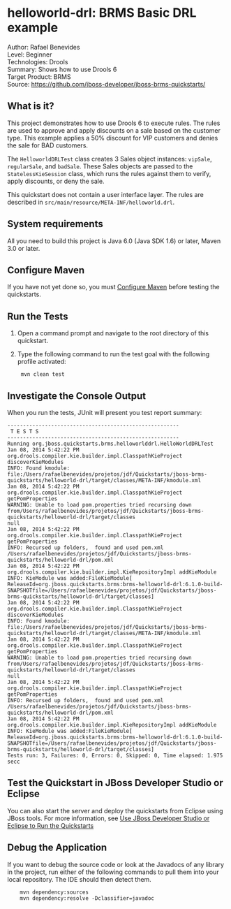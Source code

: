 helloworld-drl: BRMS Basic DRL example
======================================
Author: Rafael Benevides  
Level: Beginner  
Technologies: Drools  
Summary: Shows how to use Drools 6  
Target Product: BRMS  
Source: <https://github.com/jboss-developer/jboss-brms-quickstarts/>  

What is it?
-----------

This project demonstrates how to use Drools 6 to execute rules. The rules are used to approve and apply discounts on a sale based on the customer type. This example applies a 50% discount for VIP customers and denies the sale for BAD customers.

The `HelloworldDRLTest` class creates 3 Sales object instances: `vipSale`, `regularSale`, and `badSale`. These Sales objects are passed to the `StatelessKieSession` class, which runs the rules against them to verify, apply discounts, or deny the sale.

This quickstart does not contain a user interface layer. The rules are described in `src/main/resource/META-INF/helloworld.drl`.


System requirements
-------------------

All you need to build this project is Java 6.0 (Java SDK 1.6) or later, Maven 3.0 or later.


Configure Maven
---------------

If you have not yet done so, you must [Configure Maven](https://github.com/jboss-developer/jboss-developer-shared-resources/blob/master/guides/CONFIGURE_MAVEN.md#configure-maven-to-build-and-deploy-the-quickstarts) before testing the quickstarts.


Run the Tests 
-------------

1. Open a command prompt and navigate to the root directory of this quickstart.
2. Type the following command to run the test goal with the following profile activated:

        mvn clean test


Investigate the Console Output
----------------------------

When you run the tests, JUnit will present you test report summary:

    -------------------------------------------------------
     T E S T S
    -------------------------------------------------------
    Running org.jboss.quickstarts.brms.helloworlddrl.HelloWorldDRLTest
    Jan 08, 2014 5:42:22 PM org.drools.compiler.kie.builder.impl.ClasspathKieProject discoverKieModules
    INFO: Found kmodule: file:/Users/rafaelbenevides/projetos/jdf/Quickstarts/jboss-brms-quickstarts/helloworld-drl/target/classes/META-INF/kmodule.xml
    Jan 08, 2014 5:42:22 PM org.drools.compiler.kie.builder.impl.ClasspathKieProject getPomProperties
    WARNING: Unable to load pom.properties tried recursing down from/Users/rafaelbenevides/projetos/jdf/Quickstarts/jboss-brms-quickstarts/helloworld-drl/target/classes
    null
    Jan 08, 2014 5:42:22 PM org.drools.compiler.kie.builder.impl.ClasspathKieProject getPomProperties
    INFO: Recursed up folders,  found and used pom.xml /Users/rafaelbenevides/projetos/jdf/Quickstarts/jboss-brms-quickstarts/helloworld-drl/pom.xml
    Jan 08, 2014 5:42:22 PM org.drools.compiler.kie.builder.impl.KieRepositoryImpl addKieModule
    INFO: KieModule was added:FileKieModule[ ReleaseId=org.jboss.quickstarts.brms:brms-helloworld-drl:6.1.0-build-SNAPSHOTfile=/Users/rafaelbenevides/projetos/jdf/Quickstarts/jboss-brms-quickstarts/helloworld-drl/target/classes]
    Jan 08, 2014 5:42:22 PM org.drools.compiler.kie.builder.impl.ClasspathKieProject discoverKieModules
    INFO: Found kmodule: file:/Users/rafaelbenevides/projetos/jdf/Quickstarts/jboss-brms-quickstarts/helloworld-drl/target/classes/META-INF/kmodule.xml
    Jan 08, 2014 5:42:22 PM org.drools.compiler.kie.builder.impl.ClasspathKieProject getPomProperties
    WARNING: Unable to load pom.properties tried recursing down from/Users/rafaelbenevides/projetos/jdf/Quickstarts/jboss-brms-quickstarts/helloworld-drl/target/classes
    null
    Jan 08, 2014 5:42:22 PM org.drools.compiler.kie.builder.impl.ClasspathKieProject getPomProperties
    INFO: Recursed up folders,  found and used pom.xml /Users/rafaelbenevides/projetos/jdf/Quickstarts/jboss-brms-quickstarts/helloworld-drl/pom.xml
    Jan 08, 2014 5:42:22 PM org.drools.compiler.kie.builder.impl.KieRepositoryImpl addKieModule
    INFO: KieModule was added:FileKieModule[ ReleaseId=org.jboss.quickstarts.brms:brms-helloworld-drl:6.1.0-build-SNAPSHOTfile=/Users/rafaelbenevides/projetos/jdf/Quickstarts/jboss-brms-quickstarts/helloworld-drl/target/classes]
    Tests run: 3, Failures: 0, Errors: 0, Skipped: 0, Time elapsed: 1.975 secc

Test the Quickstart in JBoss Developer Studio or Eclipse
-------------------------------------

You can also start the server and deploy the quickstarts from Eclipse using JBoss tools. For more information, see [Use JBoss Developer Studio or Eclipse to Run the Quickstarts](../README.md#use-jboss-developer-studio-or-eclipse-to-run-the-quickstarts) 


Debug the Application
------------------------------------

If you want to debug the source code or look at the Javadocs of any library in the project, run either of the following commands to pull them into your local repository. The IDE should then detect them.

        mvn dependency:sources
        mvn dependency:resolve -Dclassifier=javadoc

